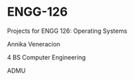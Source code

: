 # ENGG-126

Projects for ENGG 126: Operating Systems



Annika Veneracion

4 BS Computer Engineering

ADMU
